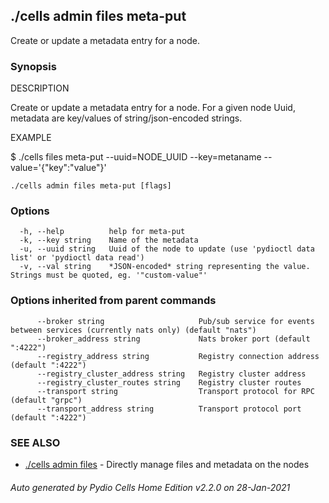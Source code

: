 ## ./cells admin files meta-put

Create or update a metadata entry for a node.

### Synopsis


DESCRIPTION

  Create or update a metadata entry for a node.
  For a given node Uuid, metadata are key/values of string/json-encoded strings.

EXAMPLE

  $ ./cells files meta-put --uuid=NODE_UUID --key=metaname --value='{"key":"value"}'



```
./cells admin files meta-put [flags]
```

### Options

```
  -h, --help          help for meta-put
  -k, --key string    Name of the metadata
  -u, --uuid string   Uuid of the node to update (use 'pydioctl data list' or 'pydioctl data read')
  -v, --val string    *JSON-encoded* string representing the value. Strings must be quoted, eg. '"custom-value"'
```

### Options inherited from parent commands

```
      --broker string                     Pub/sub service for events between services (currently nats only) (default "nats")
      --broker_address string             Nats broker port (default ":4222")
      --registry_address string           Registry connection address (default ":4222")
      --registry_cluster_address string   Registry cluster address
      --registry_cluster_routes string    Registry cluster routes
      --transport string                  Transport protocol for RPC (default "grpc")
      --transport_address string          Transport protocol port (default ":4222")
```

### SEE ALSO

* [./cells admin files](./cells-admin-files)	 - Directly manage files and metadata on the nodes

###### Auto generated by Pydio Cells Home Edition v2.2.0 on 28-Jan-2021

